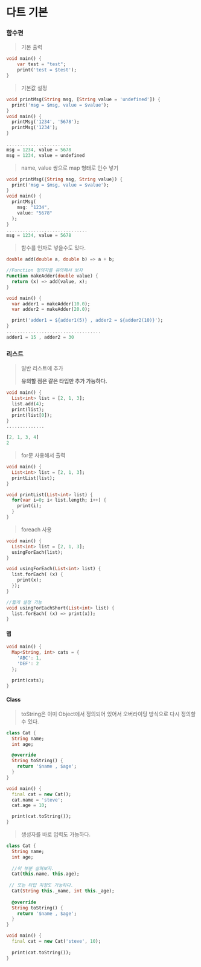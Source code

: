 # 다트 기본

### 함수편

> 기본 출력

```dart
void main() {
    var test = "test";
    print('test = $test');
}
```

> 기본값 설정

```dart
void printMsg(String msg, [String value = 'undefined']) {
  print('msg = $msg, value = $value');
}
void main() {
  printMsg('1234', '5678');
  printMsg('1234');
}

........................
msg = 1234, value = 5678
msg = 1234, value = undefined
```

> name, value 쌍으로 map 형태로 인수 넣기

```dart
void printMsg({String msg, String value}) {
  print('msg = $msg, value = $value');
}
void main() {
  printMsg(
    msg: "1234",
    value: "5678"
  );
}
..............................
msg = 1234, value = 5678
```

> 함수를 인자로 넣을수도 있다.

```dart
double add(double a, double b) => a + b;

//Function 정의자를 유의해서 보자
Function makeAdder(double value) {
  return (x) => add(value, x);
}

void main() {
  var adder1 = makeAdder(10.0);
  var adder2 = makeAdder(20.0);

  print('adder1 = ${adder1(5)} , adder2 = ${adder2(10)}');
}
...................................
adder1 = 15 , adder2 = 30
```

### 리스트

> 일반 리스트에 추가
>
> **유의할 점은 같은 타입만 추가 가능하다.**

```dart
void main() {
  List<int> list = [2, 1, 3];
  list.add(4);
  print(list);
  print(list[0]);
}
..............

[2, 1, 3, 4]
2
```

> for문 사용해서 출력

```dart
void main() {
  List<int> list = [2, 1, 3];
  printList(list);
}

void printList(List<int> list) {
  for(var i=0; i< list.length; i++) {
    print(i);
  }
}
```

> foreach 사용

```dart
void main() {
  List<int> list = [2, 1, 3];
  usingForEach(list);
}

void usingForEach(List<int> list) {
  list.forEach( (x) {
    print(x);
  });
}

//짧게 설정 가능
void usingForEachShort(List<int> list) {
  list.forEach( (x) => print(x));
}
```

#### 맵

```dart
void main() {
  Map<String, int> cats = {
    'ABC': 1,
    'DEF': 2
  };

  print(cats);
}
```

#### Class

> toString은 이미 Object에서 정의되어 있어서 오버라이딩 방식으로 다시 정의할 수 있다.

```dart
class Cat {
  String name;
  int age;

  @override
  String toString() {
    return '$name , $age';
  }
}

void main() {
  final cat = new Cat();
  cat.name = 'steve';
  cat.age = 10;

  print(cat.toString());
}
```

> 생성자를 바로 입력도 가능하다.

```dart
class Cat {
  String name;
  int age;
  
  //이 부분 살펴보자. 
  Cat(this.name, this.age);   
  
 // 또는 타입 지정도 가능하다. 
  Cat(String this._name, int this._age); 
  
  @override
  String toString() {
    return '$name , $age';
  }
}

void main() {
  final cat = new Cat('steve', 10);  
  
  print(cat.toString());
}
```



